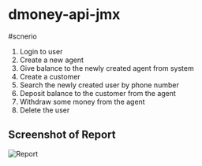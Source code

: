# dmoney-api-jmx
#scnerio
1. Login to user
2. Create a new agent
3. Give balance to the newly created agent from system
4. Create a customer
5. Search the newly created user by phone number
6. Deposit balance to the customer from the agent
7. Withdraw some money from the agent
8. Delete the user
## Screenshot of Report

![Report](https://user-images.githubusercontent.com/71556293/216763379-1b052bbb-47e2-4284-85f3-f50e556aae2a.PNG)
